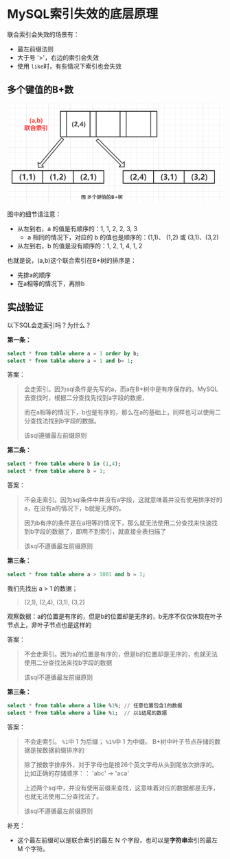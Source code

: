 # MySQL索引失效的底层原理

联合索引会失效的场景有：
- 最左前缀法则
- 大于号 '>'，右边的索引会失效
- 使用 `like`时，有些情况下索引也会失效 
## 多个键值的B+数


![](../../img/图3%20多个键值的B+树.png)

图中的细节请注意：
- 从左到右，a 的值是有顺序的：1, 1, 2, 2, 3, 3
  - a 相同的情况下，对应的 b 的值也是顺序的：(1,1)、 (1,2) 或 (3,1)、(3,2)
- 从左到右，b 的值是没有顺序的：1, 2, 1, 4, 1, 2


也就是说，(a,b)这个联合索引在B+树的排序是：
- 先排a的顺序
- 在a相等的情况下，再排b

## 实战验证

以下SQL会走索引吗？为什么？

**第一条：**
```sql
select * from table where a = 1 order by b; 
select * from table where a = 1 and b= 1;
```
答案：
> 会走索引。因为sql条件是先写的a，而a在B+树中是有序保存的。MySQL去查找时，根据二分查找先找到a字段的数据，
> 
> 而在a相等的情况下，b也是有序的，那么在a的基础上，同样也可以使用二分查找法找到b字段的数据。 
> 
> 该sql遵循最左前缀原则

**第二条：**

```sql
select * from table where b in (1,4);  
select * from table where b = 1;  
```

答案：

> 不会走索引。因为sql条件中并没有a字段，这就意味着并没有使用排序好的a，在没有a的情况下，b就是无序的。
> 
> 因为b有序的条件是在a相等的情况下，那么就无法使用二分查找来快速找到b字段的数据了，即用不到索引，就直接全表扫描了
> 
> 该sql不遵循最左前缀原则

**第三条：**

```sql
select * from table where a > 1001 and b = 1;
```
我们先找出 a > 1 的数据；

> (2,1), (2,4), (3,1), (3,2)

观察数据：a的位置是有序的，但是b的位置却是无序的，b无序不仅仅体现在叶子节点上，非叶子节点也是这样的

答案：
> 不会走索引。因为a的位置是有序的，但是b的位置却是无序的，也就无法使用二分查找法来找b字段的数据
> 
> 该sql不遵循最左前缀原则

**第三条：**

```sql
select * from table where a like %1%; // 任意位置包含1的数据
select * from table where a like %1;  // 以1结尾的数据
```

答案：
> 不会走索引。 `%1`中 1 为后缀； `%1%`中 1 为中缀。 B+树中叶子节点存储的数据是按数据前缀排序的
> 
> 除了按数字排序外，对于字母也是按26个英文字母从头到尾依次排序的。比如正确的存储顺序：： 'abc' -> 'aca' 
> 
> 上述两个sql中，并没有使用前缀来查找，这意味着对应的数据都是无序，也就无法使用二分查找法了。
> 
> 该sql不遵循最左前缀原则

补充：

- 这个最左前缀可以是联合索引的最左 N 个字段，也可以是**字符串**索引的最左 M 个字符。
